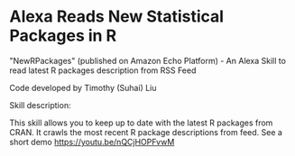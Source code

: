 # Alexa Reads New Statistical Packages in R

"NewRPackages"​ (published on Amazon Echo Platform) - An Alexa Skill to read latest R packages description from RSS Feed

Code developed by Timothy (Suhai) Liu

Skill description:

This skill allows you to keep up to date with the latest R packages from CRAN. It crawls the most recent R package descriptions from feed. See a short demo https://youtu.be/nQCjHOPFvwM 
